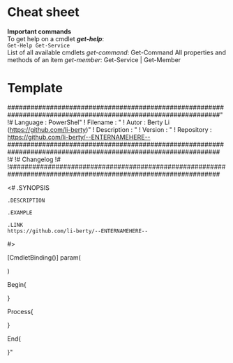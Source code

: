 # Cheat sheet
<b>Important commands</b><br>
To get help on a cmdlet <b><i>get-help</i></b>:<br>
`Get-Help Get-Service`<br>
List of all available cmdlets <i>get-command</i>:
	Get-Command
All properties and methods of an item <i>get-member</i>:
	Get-Service | Get-Member<br>


# Template

###############################################################################################################"
!# Language    : PowerShel"
! Filename    : "
! Autor       : Berty Li (https://github.com/li-berty)"
! Description : "
! Version     : "
! Repository  : https://github.com/li-berty/--ENTERNAMEHERE--
###############################################################################################################
!#
!# Changelog
!#
!###############################################################################################################

<#
    .SYNOPSIS
    
    .DESCRIPTION
    
    .EXAMPLE
    
    .LINK
    https://github.com/li-berty/--ENTERNAMEHERE--
#>

[CmdletBinding()]
param(

)

Begin{

}

Process{

}

End{

}"
